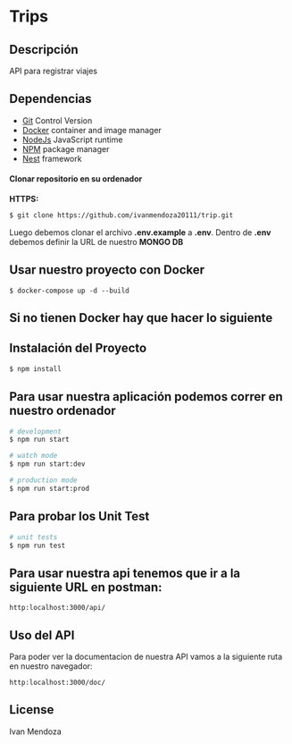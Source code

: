 # Trips

## Descripción

API para registrar viajes

## Dependencias

- [Git](https://git-scm.com/) Control Version
- [Docker](https://docs.docker.com/get-docker/) container and image manager
- [NodeJs](https://nodejs.org/) JavaScript runtime
- [NPM](https://www.npmjs.com/) package manager
- [Nest](https://nestjs.com/) framework

#### Clonar repositorio en su ordenador

**HTTPS:**

```bash
$ git clone https://github.com/ivanmendoza20111/trip.git
```

Luego debemos clonar el archivo **.env.example** a **.env**. Dentro de **.env** debemos definir la URL de nuestro **MONGO DB**


## Usar nuestro proyecto con Docker

```
$ docker-compose up -d --build
```

## Si no tienen Docker hay que hacer lo siguiente

## Instalación del Proyecto

```bash
$ npm install
```

## Para usar nuestra aplicación podemos correr en nuestro ordenador

```bash
# development
$ npm run start

# watch mode
$ npm run start:dev

# production mode
$ npm run start:prod
```

## Para probar los Unit Test

```bash
# unit tests
$ npm run test
```

## Para usar nuestra api tenemos que ir a la siguiente URL en postman:
```
http:localhost:3000/api/
```

## Uso del API
Para poder ver la documentacion de nuestra API vamos a la siguiente ruta en nuestro navegador:
```
http:localhost:3000/doc/
```

## License

Ivan Mendoza
